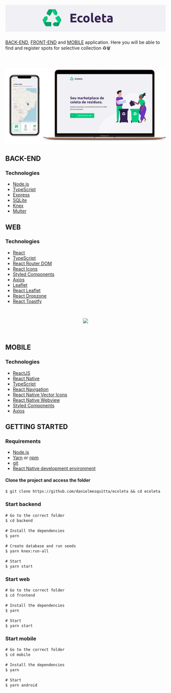 <h1 align="center">
  <img src="logo.png">
</h1>

[BACK-END](#back-end), [FRONT-END](#front-end) and [MOBILE](#mobile) application. Here you will be able to find and register spots for selective collection ♻️🗑

<br><br>
<img src="mockup.png">
<br>

## BACK-END

### Technologies

- [Node.js](https://nodejs.org/)
- [TypeScript](https://www.typescriptlang.org/)
- [Express](https://expressjs.com/)
- [SQLite](https://www.sqlite.org/index.html)
- [Knex](http://sequelize.org/)
- [Multer](https://github.com/expressjs/multer)

## WEB

### Technologies

- [React](https://reactjs.org/)
- [TypeScript](https://www.typescriptlang.org/)
- [React Router DOM](https://github.com/ReactTraining/react-router/tree/master/packages/react-router-dom)
- [React Icons](https://github.com/react-icons/react-icons)
- [Styled Components](https://styled-components.com/)
- [Axios](https://github.com/axios/axios)
- [Leaflet](https://leafletjs.com/)
- [React Leaflet](https://react-leaflet.js.org/)
- [React Dropzone](https://react-dropzone.js.org/)
- [React Toastfy](https://fkhadra.github.io/react-toastify/introduction/)

<br/>

<p align="center">
  <img src="demo-web.gif">
</p>

<br/>

## MOBILE

### Technologies

- [ReactJS](https://reactjs.org/)
- [React Native](https://reactnative.dev/)
- [TypeScript](https://www.typescriptlang.org/)
- [React Navigation](https://reactnavigation.org/)
- [React Native Vector Icons](https://github.com/oblador/react-native-vector-icons)
- [React Native Webview](https://github.com/react-native-community/react-native-webview)
- [Styled Components](https://styled-components.com/)
- [Axios](https://github.com/axios/axios)

## GETTING STARTED

### Requirements

- [Node.js](https://nodejs.org/)
- [Yarn](https://yarnpkg.com/) or [npm](https://www.npmjs.com/)
- [git](https://git-scm.com/)
- [React Native development environment](https://reactnative.dev/docs/environment-setup)

#### Clone the project and access the folder

```shell
$ git clone https://github.com/danielmesquitta/ecoleta && cd ecoleta
```

### Start backend

```shell
# Go to the correct folder
$ cd backend

# Install the dependencies
$ yarn

# Create database and run seeds
$ yarn knex:run-all

# Start
$ yarn start
```

### Start web

```shell
# Go to the correct folder
$ cd frontend

# Install the dependencies
$ yarn

# Start
$ yarn start
```

### Start mobile

```shell
# Go to the correct folder
$ cd mobile

# Install the dependencies
$ yarn

# Start
$ yarn android
```
